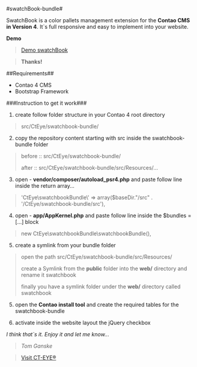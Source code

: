 #swatchBook-bundle#

SwatchBook is a color pallets management extension for the **Contao CMS in Version 4**. It`s full responsive and easy to implement into your website.

**Demo** 
> [Demo swatchBook](http://www.ct-eye.com/swatchbook.html)
 

> **Thanks!**

##Requirements##
* Contao 4 CMS
* Bootstrap Framework

###Instruction to get it work###

1. create follow folder structure in your Contao 4 root directory
> src/CtEye/swatchbook-bundle/

2. copy the repository content starting with src inside the swatchbook-bundle folder
> before :: src/CtEye/swatchbook-bundle/
>
> after  :: src/CtEye/swatchbook-bundle/src/Resources/...

3. open - **vendor/composer/autoload_psr4.php** and paste follow line inside the return array...
> 'CtEye\\swatchbookBundle\\' => array($baseDir."/src" . '/CtEye/swatchbook-bundle/src'),


4. open - **app/AppKernel.php** and paste follow line inside the $bundles = [...] block
> new CtEye\swatchbookBundle\swatchbookBundle(),


5. create a symlink from your bundle folder
> open the path src/CtEye/swatchbook-bundle/src/Resources/
>
> create a Symlink from the **public** folder into the **web/** directory and rename it swatchbook
>
> finally you have a symlink folder under the **web/** directory called swatchbook

5. open the **Contao install tool** and create the required tables for the swatchbook-bundle

6. activate inside the website layout the jQuery checkbox



*I think that`s it. Enjoy it and let me know...*




> *Tom Ganske*

> [Visit CT-EYE®](http://www.ct-eye.com)
